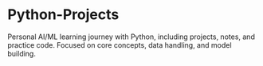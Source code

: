 # Python-Projects
 Personal AI/ML learning journey with Python, including projects, notes, and practice code. Focused on core concepts, data handling, and model building.
